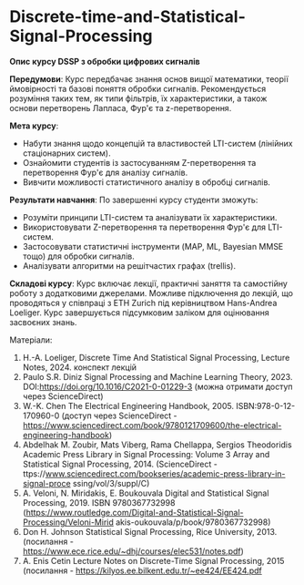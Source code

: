 # Discrete-time-and-Statistical-Signal-Processing


**Опис курсу DSSP з обробки цифрових сигналів**

**Передумови**: Курс передбачає знання основ вищої математики, теорії ймовірності та базові поняття обробки сигналів. Рекомендується розуміння таких тем, як типи фільтрів, їх характеристики, а також основи перетворень Лапласа, Фур'є та z-перетворення.

**Мета курсу**:
- Набути знання щодо концепцій та властивостей LTI-систем (лінійних стаціонарних систем).
- Ознайомити студентів із застосуванням Z-перетворення та перетворення Фур'є для аналізу сигналів.
- Вивчити можливості статистичного аналізу в обробці сигналів.
  
**Результати навчання**: По завершенні курсу студенти зможуть:
- Розуміти принципи LTI-систем та аналізувати їх характеристики.
- Використовувати Z-перетворення та перетворення Фур'є для LTI-систем.
- Застосовувати статистичні інструменти (MAP, ML, Bayesian MMSE тощо) для обробки сигналів.
- Аналізувати алгоритми на решітчастих графах (trellis).

**Складові курсу**: Курс включає лекції, практичні заняття та самостійну роботу з додатковими джерелами. Можливе підключення до лекцій, що проводяться у співпраці з ETH Zurich під керівництвом Hans-Andrea Loeliger. Курс завершується підсумковим заліком для оцінювання засвоєних знань.


Матеріали:

1) H.-A. Loeliger, Discrete Time And Statistical Signal Processing, Lecture Notes, 2024. конспект лекцій
2) Paulo S.R. Diniz Signal Processing and Machine Learning Theory, 2023. DOI:https://doi.org/10.1016/C2021-0-01229-3 (можна отримати доступ через ScienceDirect)
3) W.-K. Chen The Electrical Engineering Handbook, 2005. ISBN:978-0-12-170960-0 (доступ через ScienceDirect -https://www.sciencedirect.com/book/9780121709600/the-electrical-engineering-handbook)
4) Abdelhak M. Zoubir, Mats Viberg, Rama Chellappa, Sergios Theodoridis Academic Press Library in Signal Processing: Volume 3 Array and Statistical Signal Processing, 2014. (ScienceDirect - ttps://www.sciencedirect.com/bookseries/academic-press-library-in-signal-proce
ssing/vol/3/suppl/C)
5) A. Veloni, N. Miridakis, E. Boukouvala Digital and Statistical Signal Processing, 2019. ISBN 9780367732998 (https://www.routledge.com/Digital-and-Statistical-Signal-Processing/Veloni-Mirid akis-oukouvala/p/book/9780367732998)
6) Don H. Johnson Statistical Signal Processing, Rice University, 2013. (посилання - https://www.ece.rice.edu/~dhj/courses/elec531/notes.pdf)
7) A. Enis Cetin Lecture Notes on Discrete-Time Signal Processing, 2015 (посилання - https://kilyos.ee.bilkent.edu.tr/~ee424/EE424.pdf
